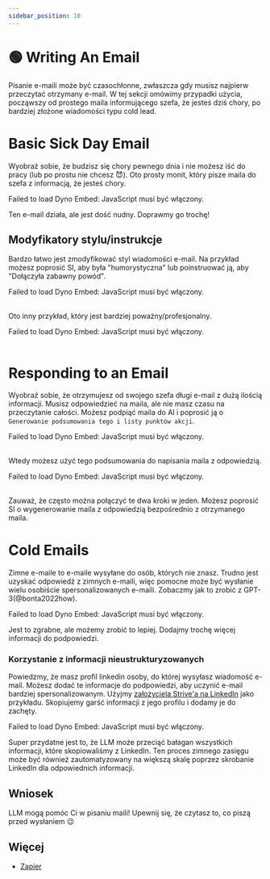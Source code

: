 ```yaml
---
sidebar_position: 10
---
```


# 🟢 Writing An Email

Pisanie e-maili może być czasochłonne, zwłaszcza gdy musisz najpierw przeczytać otrzymany e-mail. W tej sekcji omówimy przypadki użycia, począwszy od prostego maila informującego szefa, że jesteś dziś chory, po bardziej złożone wiadomości typu cold lead.

# Basic Sick Day Email

Wyobraź sobie, że budzisz się chory pewnego dnia i nie możesz iść do pracy (lub po prostu nie chcesz 😈). Oto prosty monit, który pisze maila do szefa z informacją, że jesteś chory.

<div trydyno-embed="" openai-model="text-davinci-003" initial-prompt="Moje imię: MarioNazwisko szefa: JanNapisz e-mail do mojego szefa, mówiąc, że będę dziś nieobecny w biurze, ponieważ jestem chory. " initial-response="Subject: Out of Office - Sick" Drogi Johnie,\NPiszę, aby poinformować, że będę dziś nieobecny w biurze z powodu choroby. Przepraszam za wszelkie niedogodności z tym związane. Będę na bieżąco informował o moich postępach i wrócę do biura, jak tylko poczuję się lepiej. Dziękuję za zrozumienie. Z poważaniem, Mario" max-tokens="256" box-rows="8" model-temp="0" top-p="0">
    <noscript>Failed to load Dyno Embed: JavaScript musi być włączony</noscript>.
</div>

Ten e-mail działa, ale jest dość nudny. Doprawmy go trochę!

## Modyfikatory stylu/instrukcje

Bardzo łatwo jest zmodyfikować styl wiadomości e-mail. Na przykład możesz poprosić SI, aby była "humorystyczna" lub poinstruować ją, aby "Dołączyła zabawny powód".

<div trydyno-embed="" openai-model="text-davinci-003" initial-prompt="Moje imię: Mario Imię szefa: John Napisz humorystyczny, ale profesjonalny e-mail do mojego szefa, mówiąc, że będę dziś poza biurem, ponieważ jestem chory. \Bądź zwięzły i zabawny. Dołącz zabawny powód:" initial-response="Drogi Johnie,\NPiszę, aby poinformować Cię, że będę dzisiaj nieobecny w biurze. Wiem, że powinienem pracować, ale nie mogłem oprzeć się syrenie śpiewce lokalnego sklepu z pączkami. Jestem pewien, że rozumiesz. Wrócę do biura jutro i nadrobię ten czas. Dzięki, Mario" max-tokens="256" box-rows="10" model-temp="0.7" top-p="1">
    <noscript>Failed to load Dyno Embed: JavaScript musi być włączony</noscript>.
</div>
<br/>

Oto inny przykład, który jest bardziej poważny/profesjonalny.

<div trydyno-embed="" openai-model="text-davinci-003" initial-prompt="Moje imię: Mario Imię szefa: Jan Napisz **poważny**, profesjonalny e-mail do mojego szefa, w którym napiszę, że nie będzie mnie dzisiaj w biurze, ponieważ jestem chory. \Bądź zwięzły:" initial-response="Subject: Out of Office - Sick ‖Drogi Janie,‖Piszę, aby poinformować, że będę dziś nieobecny w biurze z powodu choroby. Przepraszam za wszelkie niedogodności, jakie to może spowodować. Dziękuję za zrozumienie. Z poważaniem,Mario" max-tokens="256" box-rows="8" model-temp="0" top-p="0">
    <noscript>Failed to load Dyno Embed: JavaScript musi być włączony</noscript>.
</div>
<br/>

# Responding to an Email

Wyobraź sobie, że otrzymujesz od swojego szefa długi e-mail z dużą ilością informacji. Musisz odpowiedzieć na maila, ale nie masz czasu na przeczytanie całości. Możesz podpiąć maila do AI i poprosić ją o `Generowanie podsumowania tego i listy punktów akcji`.

<div trydyno-embed="" openai-model="text-davinci-003" initial-prompt="Drogi Mario,\NMam nadzieję, że dobrze się czujesz. Piszę, aby przekazać Ci kilka aktualizacji dotyczących naszej firmy i poprosić Cię o pomoc w rozwiązaniu problemu z interfejsem użytkownika (UI) oprogramowania, nad którym pracowałeś.\NJak wiesz, nasza firma koncentruje się na zapewnieniu przyjaznego doświadczenia dla naszych klientów i zidentyfikowaliśmy pewne problemy z UI oprogramowania. W szczególności, otrzymaliśmy informacje zwrotne od naszych użytkowników, że mają trudności z dostępem do niektórych funkcji i że interfejs użytkownika nie jest wystarczająco intuicyjny. Potrzebujemy Twojej pomocy, aby rozwiązać te problemy i dokonać ulepszeń interfejsu użytkownika oprogramowania. Może to oznaczać konieczność wprowadzenia zmian w układzie, projekcie lub funkcjonalności interfejsu użytkownika. Wierzymy, że Twoje doświadczenie w tworzeniu oprogramowania oraz znajomość oprogramowania sprawią, że będziesz idealną osobą, która pomoże nam w tym zadaniu. Jeśli potrzebujesz dodatkowych zasobów lub wsparcia, aby wykonać to zadanie, nie wahaj się dać mi znać. Dodatkowo, byłbym wdzięczny, gdybyś mógł podać mi szacunkowy czas, w którym spodziewasz się, że te modyfikacje zostaną ukończone. Jeśli masz jakieś pytania lub potrzebujesz dalszych wyjaśnień, proszę nie wahaj się ze mną skontaktować. Z niecierpliwością czekam na wiadomość zwrotną od Ciebie wkrótce.\NPozdrawiam,\NGeneruj podsumowanie i listę działań." initial-response="Summary: John is asking Mario's assistance in addressing user interface issues with the software Mario has been working on. Problemy dotyczą trudności z dostępem do niektórych funkcji oraz tego, że interfejs użytkownika nie jest wystarczająco intuicyjny. Ekspertyza Mario w zakresie rozwoju oprogramowania oraz jego znajomość czynią go idealną osobą do pomocy w tym zadaniu. Punkty akcji:\N- Dokonaj zmian w układzie, projekcie lub funkcjonalności interfejsu użytkownika \- Poproś o dodatkowe zasoby lub wsparcie, jeśli to konieczne \- Przedstaw szacowany czas ukończenia modyfikacji" max-tokens="256" box-rows="18" model-temp="0" top-p="0">
    <noscript>Failed to load Dyno Embed: JavaScript musi być włączony</noscript>.
</div>

<br/>Wtedy możesz użyć tego podsumowania do napisania maila z odpowiedzią.

<div trydyno-embed="" openai-model="text-davinci-003" initial-prompt="Streszczenie: John prosi Mario o pomoc w rozwiązaniu problemów z interfejsem użytkownika oprogramowania, nad którym pracował Mario. Problemy dotyczą trudności w dostępie do niektórych funkcji oraz tego, że interfejs użytkownika nie jest wystarczająco intuicyjny. Ekspertyza Mario w zakresie rozwoju oprogramowania oraz jego znajomość sprawiają, że jest on idealną osobą do pomocy w tym zadaniu.\NPunkty działania:\N- Dokonanie zmian w układzie, projekcie lub funkcjonalności interfejsu użytkownika?\NPoproszenie o dodatkowe zasoby lub wsparcie, jeśli jest to konieczne?\NPrzedstawienie szacunkowego czasu zakończenia modyfikacji.\NNNPisz e-mail z odpowiedzią od Mario, używając powyższego streszczenia e-maila:" initial-response="Drogi Janie,\NDziękuję za skontaktowanie się ze mną w sprawie problemów z interfejsem użytkownika w oprogramowaniu, nad którym pracowałem. Rozumiem znaczenie upewnienia się, że interfejs użytkownika jest intuicyjny i łatwy w użyciu, i cieszę się, że mogę pomóc. Zacznę wprowadzać zmiany w układzie, projekcie i funkcjonalności interfejsu użytkownika, aby rozwiązać problemy, o których wspomniałeś. Jeśli będę potrzebował dodatkowych zasobów lub wsparcia, dam Ci znać. Przedstawię również szacowany czas ukończenia modyfikacji. Proszę dać mi znać, jeśli masz jakiekolwiek pytania lub wątpliwości. Z poważaniem, Mario" max-tokens="256" box-rows="18" model-temp="0" top-p="0">
    <noscript>Failed to load Dyno Embed: JavaScript musi być włączony</noscript>.
</div>

<br/>Zauważ, że często można połączyć te dwa kroki w jeden. Możesz poprosić SI o wygenerowanie maila z odpowiedzią bezpośrednio z otrzymanego maila.

# Cold Emails

Zimne e-maile to e-maile wysyłane do osób, których nie znasz. Trudno jest uzyskać odpowiedź z zimnych e-maili, więc pomocne może być wysłanie wielu osobiście spersonalizowanych e-maili. Zobaczmy jak to zrobić z GPT-3(@bonta2022how).

<div trydyno-embed="" openai-model="text-davinci-003" initial-prompt="Nazwa firmy: Bark Inc Moje imię: Mike Napisać zimny e-mail z prośbą o pomoc" initial-response="Drogi Johnie,\NPiszę, aby poinformować Cię, że będę dzisiaj poza biurem. Wiem, że powinienem pracować, ale nie mogłem oprzeć się syrenie śpiewce lokalnego sklepu z pączkami. Jestem pewien, że rozumiesz. Wrócę do biura jutro i nadrobię ten czas. Dzięki, Zach" max-tokens="256" box-rows="10" model-temp="0" top-p="0">
    <noscript>Failed to load Dyno Embed: JavaScript musi być włączony</noscript>.
</div>

Jest to zgrabne, ale możemy zrobić to lepiej. Dodajmy trochę więcej informacji do podpowiedzi.

### Korzystanie z informacji nieustrukturyzowanych

Powiedzmy, że masz profil linkedin osoby, do której wysyłasz wiadomość e-mail. Możesz dodać te informacje do podpowiedzi, aby uczynić e-mail bardziej spersonalizowanym. Użyjmy [założyciela Strive'a na LinkedIn](https://www.linkedin.com/in/snpranav/) jako przykładu. Skopiujemy garść informacji z jego profilu i dodamy je do zachęty.

<div trydyno-embed="" openai-model="text-davinci-003" initial-prompt="Pranav Shikarpur 1st degree connection1stDeveloper Advocate. Problem Solver. Poprzednio: Współzałożyciel Strive, Intel ISEF Alum 
DoświadczenieDoświadczenie logo Thales Cloud Security 
Developer AdvocateDeveloper Advocate 
Thales Cloud SecurityThales Cloud Security 
Kwiecień 2022 - Obecny - 1 rokKwiecień 2022 - Obecny - 1 rok 
- Realizował go-to-market i zwiększał zaangażowanie deweloperów dla premiery nowego produktu Thales z zakresu szyfrowania danych.\Kierował przyjęciem produktu przez deweloperów na konferencjach RSA 2022 i KubeCon 2022. Przedstawił wykład na corocznej konferencji HashiCorp - HashiConf 2022 w Los Angeles - na temat "Securing Any Data Source". - Kierował przyjęciem produktu przez deweloperów na konferencji RSA 2022 i KubeCon 2022. - Przedstawił wykład na corocznej konferencji HashiCorp - HashiConf 2022 w Los Angeles - na temat "Securing Any Data Source" .... Zobacz więcej Umiejętności: Data Encryption Standard (DES) - Kryptografia - Cybersecurity - Tworzenie treści - Azure Kubernetes Service (AKS) - Google Kubernetes Engine (GKE)Umiejętności: Data Encryption Standard (DES) - Kryptografia - Cybersecurity - Tworzenie treści - Azure Kubernetes Service (AKS) - Google Kubernetes Engine (GKE)LogoStartup ShellDyrektor ds. Zasobów ZałożycielskichDyrektor ds. Zasobów ZałożycielskichListopad 2022 - obecny - 1 rok 2 mosListopad 2022 - obecny - 1 rok 2 mosCollege Park, Maryland, Stany ZjednoczoneCollege Park, Maryland, Stany Zjednoczone 
- Zamknięte partnerstwa zasobów założycielskich z różnymi firmami technologicznymi, takimi jak Vercel, MongoDB, itp.\Pozyskanie ponad $50,000 kredytów i zasobów dla założycieli w Startup Shell w ciągu 3 miesięcy. Zamknięte partnerstwa zasobów założycieli z różnymi firmami technologicznymi, takimi jak Vercel, MongoDB, itp. - Pozyskanie ponad $50,000 kredytów i zasobów dla założycieli w Startup Shell w ciągu 3 miesięcy.\NUmiejętności: Partnerstwa strategiczneUmiejętności: Strategic Partnerships LogoStrive NetworkCo-FounderCo-FounderCo-FounderCo-FounderCo-FounderCo-FounderCo-FounderCo-FounderCo-FounderCo-FriveStrive Założona pierwsza w Indiach kohortowa platforma edukacyjna dla kursów związanych z pasją. Zbudował platformę edukacyjną od podstaw i zarządzał ruchem na stronie internetowej w skali i nadzorował sprzedaż i marketing. Negocjował z 100X.VC i People Group, aby zebrać $50K seed funding dla Strive.- Założył pierwszą w Indiach platformę edukacyjną opartą na kohortach dla kursów związanych z pasją. Miała ponad 7 tysięcy aktywnych użytkowników miesięcznie. - Zbudował platformę edukacyjną od podstaw i zarządzał ruchem na stronie internetowej w skali i nadzorował sprzedaż i marketing. - Negocjował z 100X.VC i People Group, aby zebrać $50K seed funding dla Strive.... zobacz więcej Umiejętności: Go (język programowania) - Python (język programowania) - Product Management - Product Marketing - Next.js - Amazon EKSZajęcia i stowarzyszenia: Director of Founder Resources at Startup ShellAktualności i stowarzyszenia: Director of Founder Resources at Startup ShellZgłębiając piękno matematyki z praktycznością informatyki, napisz zimny e-mail do tego założyciela, pitchując mu nasz produkt, Nightfall, który jest neo-CRM. Mam na imię Max. Napisz wiadomość formalną, ale przystępną. Wspomnij o istotnych szczegółach z jego informacji na LinkedIn, aby pomóc w prezentacji produktu.Pranav Shikarpur Połączenie 1. stopnia1. Problem Solver. Poprzednio: Współzałożyciel Strive, Intel ISEF Alum - logoThales Cloud SecurityDeveloper AdvocateDeveloper AdvocateThales Cloud SecurityThales Cloud SecurityKwiecień 2022 - teraźniejszość - 1 rokKwiecień 2022 - teraźniejszość - 1 rokWykonał go-to-market i zwiększył zaangażowanie deweloperów dla premiery nowego produktu Thales z zakresu szyfrowania danych.\Kierował przyjęciem produktu przez deweloperów na konferencjach RSA 2022 i KubeCon 2022. Przedstawił wykład na corocznej konferencji HashiCorp - HashiConf 2022 w Los Angeles - na temat "Securing Any Data Source". - Kierował przyjęciem produktu przez deweloperów na konferencji RSA 2022 i KubeCon 2022. - Przedstawił wykład na corocznej konferencji HashiCorp - HashiConf 2022 w Los Angeles - na temat "Securing Any Data Source" .... Zobacz więcej Umiejętności: Data Encryption Standard (DES) - Kryptografia - Cybersecurity - Tworzenie treści - Azure Kubernetes Service (AKS) - Google Kubernetes Engine (GKE)Umiejętności: Data Encryption Standard (DES) - Kryptografia - Cybersecurity - Tworzenie treści - Azure Kubernetes Service (AKS) - Google Kubernetes Engine (GKE)LogoStartup ShellDyrektor ds. Zasobów ZałożycielskichDyrektor ds. Zasobów ZałożycielskichListopad 2022 - obecny - 1 rok 2 mosListopad 2022 - obecny - 1 rok 2 mosCollege Park, Maryland, Stany ZjednoczoneCollege Park, Maryland, Stany Zjednoczone 
- Zamknięte partnerstwa zasobów założycielskich z różnymi firmami technologicznymi, takimi jak Vercel, MongoDB, itp.\Pozyskanie ponad $50,000 kredytów i zasobów dla założycieli w Startup Shell w ciągu 3 miesięcy. Zamknięte partnerstwa zasobów założycieli z różnymi firmami technologicznymi, takimi jak Vercel, MongoDB, itp. - Pozyskanie ponad $50,000 kredytów i zasobów dla założycieli w Startup Shell w ciągu 3 miesięcy.\NUmiejętności: Partnerstwa strategiczneUmiejętności: Strategic Partnerships LogoStrive NetworkCo-FounderCo-FounderCo-FounderCo-FounderCo-FounderCo-FounderCo-FounderCo-FounderCo-FounderCo-FriveStrive Założona pierwsza w Indiach kohortowa platforma edukacyjna dla kursów związanych z pasją. Zbudował platformę edukacyjną od podstaw i zarządzał ruchem na stronie internetowej w skali i nadzorował sprzedaż i marketing. Negocjował z 100X.VC i People Group, aby zebrać $50K seed funding dla Strive.- Założył pierwszą w Indiach platformę edukacyjną opartą na kohortach dla kursów związanych z pasją. Miała ponad 7 tysięcy aktywnych użytkowników miesięcznie. - Zbudował platformę edukacyjną od podstaw i zarządzał ruchem na stronie internetowej w skali i nadzorował sprzedaż i marketing. - Negocjował z 100X.VC i People Group, aby zebrać $50K seed funding dla Strive.... zobacz więcej Umiejętności: Go (język programowania) - Python (język programowania) - Product Management - Product Marketing - Next.js - Amazon EKSZajęcia i stowarzyszenia: Director of Founder Resources at Startup ShellAktualności i stowarzyszenia: Director of Founder Resources at Startup ShellZgłębiając piękno matematyki z praktycznością informatyki, napisz zimny e-mail do tego założyciela, pitchując mu nasz produkt, Nightfall, który jest neo-CRM. Mam na imię Max. Napisz wiadomość formalną, ale przystępną. Wspomnij o istotnych szczegółach z jego powyższych informacji na LinkedIn, aby pomóc w zaprezentowaniu produktu." initial-response="Drogi Pranavie, Nazywam się Max i zwracam się do Ciebie, ponieważ uważam, że nasz produkt, Nightfall, może być dla Ciebie świetnym rozwiązaniem. Jako współzałożyciel Strive i dyrektor ds. zasobów założycielskich w Startup Shell, jestem pewien, że rozumiesz, jak ważne jest posiadanie niezawodnego CRM, który pomaga zarządzać relacjami z klientami. Nasz produkt został zaprojektowany tak, aby był przyjazny dla użytkownika i intuicyjny, dzięki czemu można skupić się na rozwoju firmy, nie martwiąc się o szczegóły techniczne.Myślę, że znajdziesz Nightfall być wielkim atutem dla swojej firmy. Jeśli jesteś zainteresowany, chętnie umówię się na rozmowę, aby omówić więcej.\" max-tokens="256" box-rows="39" model-temp="0" top-p="0">
    <noscript>Failed to load Dyno Embed: JavaScript musi być włączony</noscript>.
</div>

Super przydatne jest to, że LLM może przeciąć bałagan wszystkich informacji, które skopiowaliśmy z LinkedIn. Ten proces zimnego zasięgu może być również zautomatyzowany na większą skalę poprzez skrobanie LinkedIn dla odpowiednich informacji.


## Wniosek

LLM mogą pomóc Ci w pisaniu maili! Upewnij się, że czytasz to, co piszą przed wysłaniem 😉

## Więcej

- [Zapier](https://zapier.com/blog/use-openai-gpt-3-to-write-emails/)

